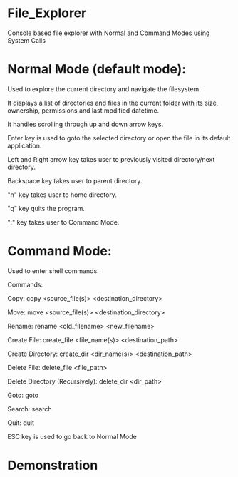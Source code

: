 # File_Explorer
Console based file explorer with Normal and Command Modes using System Calls

# Normal Mode (default mode):
Used to explore the current directory and navigate the filesystem.

It displays a list of directories and files in the current folder with its size, ownership, permissions and last modified datetime.

It handles scrolling through up and down arrow keys.

Enter key is used to goto the selected directory or open the file in its default application.

Left and Right arrow key takes user to previously visited directory/next directory.

Backspace key takes user to parent directory.

"h" key takes user to home directory.

"q" key quits the program.

":" key takes user to Command Mode.


# Command Mode:
Used to enter shell commands.


Commands:

Copy: copy <source_file(s)> <destination_directory>

Move: move <source_file(s)> <destination_directory>

Rename: rename <old_filename> <new_filename>

Create File: create_file <file_name(s)> <destination_path>

Create Directory: create_dir <dir_name(s)> <destination_path>

Delete File: delete_file <file_path>

Delete Directory (Recursively): delete_dir <dir_path>

Goto: goto <path>

Search: search <name>

Quit: quit


ESC key is used to go back to Normal Mode


# Demonstration
